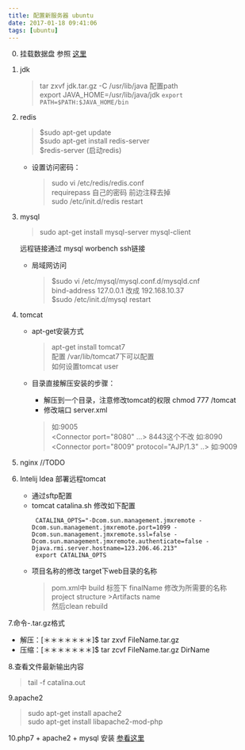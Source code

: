 ```yaml
---
title: 配置新服务器 ubuntu
date: 2017-01-18 09:41:06
tags: [ubuntu]
---
```

0. 挂载数据盘
  参照 [这里](http://jingyan.baidu.com/article/90808022d2e9a3fd91c80fe9.html)

  <!-- more -->

1. jdk
   > tar zxvf jdk.tar.gz -C /usr/lib/java
   > 配置path   
   > export JAVA_HOME=/usr/lib/java/jdk
   ```export PATH=$PATH:$JAVA_HOME/bin```
2. redis
   > $sudo apt-get update  
   > $sudo apt-get install redis-server  
   > $redis-server (启动redis)
   - 设置访问密码：
     > sudo vi /etc/redis/redis.conf  
     > requirepass 自己的密码  前边注释去掉  
     > sudo /etc/init.d/redis restart
3. mysql
   >sudo apt-get install mysql-server mysql-client

   远程链接通过 mysql worbench ssh链接  

   - 局域网访问
     > $sudo vi /etc/mysql/mysql.conf.d/mysqld.cnf  
     > bind-address 127.0.0.1 改成 192.168.10.37  
     > $sudo /etc/init.d/mysql restart
4. tomcat
   - apt-get安装方式
     > apt-get install tomcat7  
     配置
     /var/lib/tomcat7下可以配置  
     如何设置tomcat user  

   - 目录直接解压安装的步骤：  
      - 解压到一个目录，注意修改tomcat的权限 chmod 777 /tomcat
      - 修改端口 server.xml
      > <Server port="8005" shutdown="SHUTDOWN" /> 如:9005  
        <Connector port="8080" ...> 8443这个不改   如:8090  
        <Connector port="8009" protocol="AJP/1.3" ..>  如:9009

5. nginx //TODO


6. Intelij Idea 部署远程tomcat
   - 通过sftp配置
   - tomcat catalina.sh 修改如下配置
     ```
      CATALINA_OPTS="-Dcom.sun.management.jmxremote -Dcom.sun.management.jmxremote.port=1099 -Dcom.sun.management.jmxremote.ssl=false -Dcom.sun.management.jmxremote.authenticate=false -Djava.rmi.server.hostname=123.206.46.213"
      export CATALINA_OPTS
     ```
   - 项目名称的修改 target下web目录的名称
     > pom.xml中 build 标签下 finalName 修改为所需要的名称  
     > project structure >Artifacts name  
     > 然后clean rebuild



7.命令-.tar.gz格式  
  - 解压：[＊＊＊＊＊＊＊]$ tar zxvf FileName.tar.gz
  - 压缩：[＊＊＊＊＊＊＊]$ tar zcvf FileName.tar.gz DirName


8.查看文件最新输出内容
  >tail -f catalina.out

9.apache2
>   sudo apt-get install apache2  
>  sudo apt-get install libapache2-mod-php


10.php7 + apache2 + mysql 安装 [参看这里](http://blog.csdn.net/emperor10juv/article/details/52705590)
